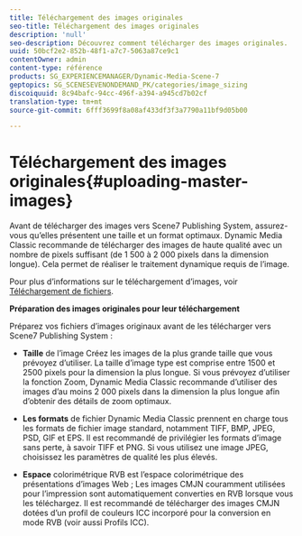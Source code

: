 ```yaml
---
title: Téléchargement des images originales
seo-title: Téléchargement des images originales
description: 'null'
seo-description: Découvrez comment télécharger des images originales.
uuid: 50bcf2e2-852b-48f1-a7c7-5063a87ce9c1
contentOwner: admin
content-type: référence
products: SG_EXPERIENCEMANAGER/Dynamic-Media-Scene-7
geptopics: SG_SCENESEVENONDEMAND_PK/categories/image_sizing
discoiquuid: 8c94bafc-94cc-496f-a394-a945cd7b02cf
translation-type: tm+mt
source-git-commit: 6fff3699f8a08af433df3f3a7790a11bf9d05b00

---
```



# Téléchargement des images originales{#uploading-master-images}

Avant de télécharger des images vers Scene7 Publishing System, assurez-vous qu’elles présentent une taille et un format optimaux. Dynamic Media Classic recommande de télécharger des images de haute qualité avec un nombre de pixels suffisant (de 1 500 à 2 000 pixels dans la dimension longue). Cela permet de réaliser le traitement dynamique requis de l’image.

Pour plus d’informations sur le téléchargement d’images, voir [Téléchargement de fichiers](uploading-files.md#uploading_files).

**Préparation des images originales pour leur téléchargement**

Préparez vos fichiers d’images originaux avant de les télécharger vers Scene7 Publishing System :

* **Taille** de l’image Créez les images de la plus grande taille que vous prévoyez d’utiliser. La taille d’image type est comprise entre 1500 et 2500 pixels pour la dimension la plus longue. Si vous prévoyez d’utiliser la fonction Zoom, Dynamic Media Classic recommande d’utiliser des images d’au moins 2 000 pixels dans la dimension la plus longue afin d’obtenir des détails de zoom optimaux.

* **Les formats** de fichier Dynamic Media Classic prennent en charge tous les formats de fichier image standard, notamment TIFF, BMP, JPEG, PSD, GIF et EPS. Il est recommandé de privilégier les formats d’image sans perte, à savoir TIFF et PNG. Si vous utilisez une image JPEG, choisissez les paramètres de qualité les plus élevés.

* **Espace** colorimétrique RVB est l’espace colorimétrique des présentations d’images Web ; Les images CMJN couramment utilisées pour l’impression sont automatiquement converties en RVB lorsque vous les téléchargez. Il est recommandé de télécharger des images CMJN dotées d’un profil de couleurs ICC incorporé pour la conversion en mode RVB (voir aussi Profils ICC).
